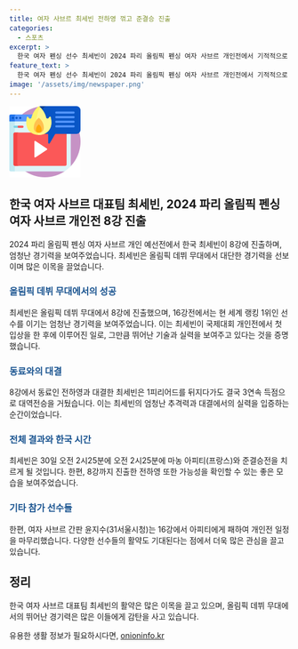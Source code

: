 ```yaml
---
title: 여자 사브르 최세빈 전하영 꺾고 준결승 진출
categories:
  - 스포츠
excerpt: >
  한국 여자 펜싱 선수 최세빈이 2024 파리 올림픽 펜싱 여자 사브르 개인전에서 기적적으로 준결승전에 올랐다. 최세빈은 8강전에서 대표팀 동료인 전하영을 15-14로 이기고 4강전 진출을 이루었는데, 이는 높은 세계랭킹을 갖고 있는 상대들을 이겼다는 점에서 주목받고 있다. 또한, 동료인 전하영도 8강까지 올라 가능성을 보여줬다. 이번 올림픽에서 한국 여자 펜싱 선수들의 활약이 기대된다.
feature_text: >
  한국 여자 펜싱 선수 최세빈이 2024 파리 올림픽 펜싱 여자 사브르 개인전에서 기적적으로 준결승전에 올랐다. 최세빈은 8강전에서 대표팀 동료인 전하영을 15-14로 이기고 4강전 진출을 이루었는데, 이는 높은 세계랭킹을 갖고 있는 상대들을 이겼다는 점에서 주목받고 있다. 또한, 동료인 전하영도 8강까지 올라 가능성을 보여줬다. 이번 올림픽에서 한국 여자 펜싱 선수들의 활약이 기대된다.
image: '/assets/img/newspaper.png'
---
```


<p><img src="/assets/img/news.png" alt="rentncar 속보" /></p>

<h2 data-ke-size="size26">한국 여자 사브르 대표팀 최세빈, 2024 파리 올림픽 펜싱 여자 사브르 개인전 8강 진출</h2>

<p data-ke-size="size16">2024 파리 올림픽 펜싱 여자 사브르 개인 예선전에서 한국 최세빈이 8강에 진출하며, 엄청난 경기력을 보여주었습니다. 최세빈은 올림픽 데뷔 무대에서 대단한 경기력을 선보이며 많은 이목을 끌었습니다.</p>

<h3><b><span style="color: #1a5490;">올림픽 데뷔 무대에서의 성공</span></b></h3>

<p data-ke-size="size16">최세빈은 올림픽 데뷔 무대에서 8강에 진출했으며, 16강전에서는 현 세계 랭킹 1위인 선수를 이기는 엄청난 경기력을 보여주었습니다. 이는 최세빈이 국제대회 개인전에서 첫 입상을 한 후에 이루어진 일로, 그만큼 뛰어난 기술과 실력을 보여주고 있다는 것을 증명했습니다.</p>

<h3><b><span style="color: #1a5490;">동료와의 대결</span></b></h3>

<p data-ke-size="size16">8강에서 동료인 전하영과 대결한 최세빈은 1피리어드를 뒤지다가도 결국 3연속 득점으로 대역전승을 거뒀습니다. 이는 최세빈의 엄청난 추격력과 대결에서의 실력을 입증하는 순간이었습니다.</p>

<h3><b><span style="color: #1a5490;">전체 결과와 한국 시간</span></b></h3>

<p data-ke-size="size16">최세빈은 30일 오전 2시25분에 오전 2시25분에 마농 아피티(프랑스)와 준결승전을 치르게 될 것입니다. 한편, 8강까지 진출한 전하영 또한 가능성을 확인할 수 있는 좋은 모습을 보여주었습니다.</p>

<h3><b><span style="color: #1a5490;">기타 참가 선수들</span></b></h3>

<p data-ke-size="size16">한편, 여자 사브르 간판 윤지수(31서울시청)는 16강에서 아피티에게 패하여 개인전 일정을 마무리했습니다. 다양한 선수들의 활약도 기대된다는 점에서 더욱 많은 관심을 끌고 있습니다.</p>

<h2 data-ke-size="size26">정리</h2>

<p data-ke-size="size16">한국 여자 사브르 대표팀 최세빈의 활약은 많은 이목을 끌고 있으며, 올림픽 데뷔 무대에서의 뛰어난 경기력은 많은 이들에게 감탄을 사고 있습니다.</p>
유용한 생활 정보가 필요하시다면, <a href="https://onioninfo.kr" rel="dofollow">onioninfo.kr</a>


